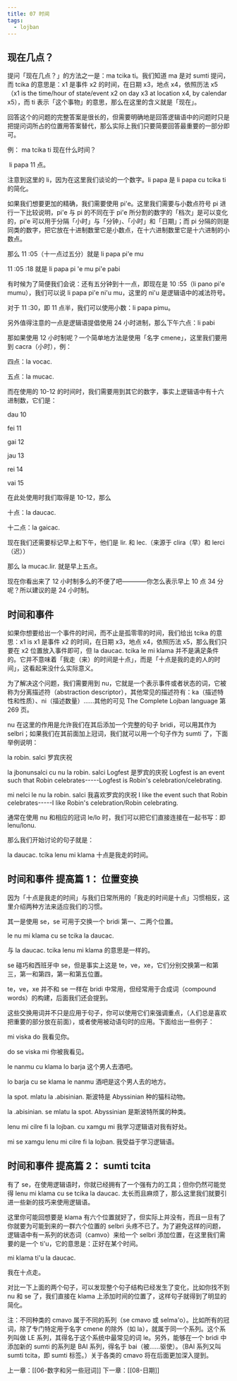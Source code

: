 ```yaml
---
title: 07 时间
tags:
  - lojban
---
```

## 现在几点？

提问「现在几点？」的方法之一是：ma tcika ti。我们知道 ma 是对 sumti 提问，而 tcika 的意思是：x1 是事件 x2 的时间，在日期 x3，地点 x4，依照历法 x5（x1 is the time/hour of state/event x2 on day x3 at location x4, by calendar x5），而 ti 表示「这个事物」的意思，那么在这里的含义就是「现在」。

回答这个的问题的完整答案是很长的，但需要明确地是回答逻辑语中的问题时只是把提问词所占的位置用答案替代，那么实际上我们只要简要回答最重要的一部分即可。

例： ma tcika ti 现在什么时间？

 li papa 11 点。

注意到这里的 li，因为在这里我们谈论的一个数字。li papa 是 li papa cu tcika ti 的简化。

如果我们想要更加的精确，我们需要使用 pi'e。这里我们需要与小数点符号 pi 进行一下比较说明，pi'e 与 pi 的不同在于 pi'e 所分割的数字的「档次」是可以变化的，pi'e 可以用于分隔「小时」与「分钟」、「小时」和「日期」；而 pi 分隔的则是同类的数字，把它放在十进制数里它是小数点，在十六进制数里它是十六进制的小数点。

那么 11 :05（十一点过五分）就是 li papa pi'e mu

11 :05 :18 就是 li papa pi 'e mu pi'e pabi

有时候为了简便我们会说：还有五分钟到十一点，即现在是 10 :55（li pano pi'e mumu），我们可以说 li papa pi'e ni'u mu，这里的 ni'u 是逻辑语中的减法符号。

对于 11 :30，即 11 点半，我们可以使用小数：li papa pimu。

另外值得注意的一点是逻辑语提倡使用 24 小时进制，那么下午六点：li pabi

那如果使用 12 小时制呢？一个简单地方法是使用「名字 cmene」，这里我们要用到 cacra（小时），例：

四点：la vocac.

五点：la mucac.

而在使用的 10-12 的时间时，我们需要用到其它的数字，事实上逻辑语中有十六进制数，它们是：

dau 10

fei 11

gai 12

jau 13

rei 14

vai 15

在此处使用时我们取得是 10-12，那么

十点：la daucac.

十二点：la gaicac.

现在我们还需要标记早上和下午，他们是 lir. 和 lec.（来源于 clira（早）和 lerci（迟））

那么 la mucac.lir. 就是早上五点。

现在你看出来了 12 小时制多么的不便了吧————你怎么表示早上 10 点 34 分呢？所以建议的是 24 小时制。

## 时间和事件

如果你想要给出一个事件的时间，而不止是孤零零的时间，我们给出 tcika 的意思：x1 is x1 是事件 x2 的时间，在日期 x3，地点 x4，依照历法 x5，那么我们只要在 x2 位置放入事件即可，但 la daucac. tcika le mi klama 并不是满足条件的。它并不意味着「我走（来）的时间是十点」，而是「十点是我的走的人的时间」，这看起来没什么实际意义。

为了解决这个问题，我们需要用到 nu，它就是一个表示事件或者状态的词，它被称为分离描述符（abstraction descriptor），其他常见的描述符有：ka（描述特性和性质）、ni（描述数量）……其他的可见 The Complete Lojban language 第 269 页。

nu 在这里的作用是允许我们在其后添加一个完整的句子 bridi，可以用其作为 selbri；如果我们在其前面加上冠词，我们就可以用一个句子作为 sumti 了，下面举例说明：

la robin. salci 罗宾庆祝

la jbonunsalci cu nu la robin. salci Logfest 是罗宾的庆祝 Logfest is an event such that Robin celebrates-----Logfest is Robin's celebration/celebrating.

mi nelci le nu la robin. salci 我喜欢罗宾的庆祝 I like the event such that Robin celebrates-----I like Robin's celebration/Robin celebrating.

通常在使用 nu 和相应的冠词 le/lo 时，我们可以把它们直接连接在一起书写：即 lenu/lonu.

那么我们开始讨论的句子就是：

la daucac. tcika lenu mi klama 十点是我走的时间。

## 时间和事件 提高篇 1： 位置变换

因为「十点是我走的时间」与我们日常所用的「我走的时间是十点」习惯相反，这里介绍两种方法来适应我们的习惯。

其一是使用 se，se 可用于交换一个 bridi 第一、二两个位置。

le nu mi klama cu se tcika la daucac.

与 la daucac. tcika lenu mi klama 的意思是一样的。

se 碰巧和西班牙中 se，但是事实上这是 te，ve，xe，它们分别交换第一和第三，第一和第四，第一和第五位置。

te，ve，xe 并不和 se 一样在 bridi 中常用，但经常用于合成词（compound words）的构建，后面我们还会提到。

这些交换用词并不只是应用于句子，你可以使用它们来强调重点，（人们总是喜欢把重要的部分放在前面），或者使用被动语句时的应用。下面给出一些例子：

mi viska do 我看见你。

do se viska mi 你被我看见。

le nanmu cu klama lo barja 这个男人去酒吧。

lo barja cu se klama le nanmu 酒吧是这个男人去的地方。

la spot. mlatu la .abisinian. 斯波特是 Abyssinian 种的猫科动物。

la .abisinian. se mlatu la spot. Abyssinian 是斯波特所属的种类。

lenu mi cilre fi la lojban. cu xamgu mi 我学习逻辑语对我有好处。

mi se xamgu lenu mi cilre fi la lojban. 我受益于学习逻辑语。

## 时间和事件 提高篇 2： sumti tcita

有了 se，在使用逻辑语时，你就已经拥有了一个强有力的工具；但你仍然可能觉得 lenu mi klama cu se tcika la daucac. 太长而且麻烦了，那么这里我们就要引进一些新的技巧来使用逻辑语。

这里你可能回想要是 klama 有六个位置就好了，但实际上并没有，而且一旦有了你就要为可能到来的一群六个位置的 selbri 头疼不已了。为了避免这样的问题，逻辑语中有一系列的状态词（camvo）来给一个 selbri 添加位置，在这里我们需要的是一个 ti'u，它的意思是：正好在某个时间。

mi klama ti'u la daucac.

我在十点走。

对比一下上面的两个句子，可以发现整个句子结构已经发生了变化，比如你找不到 nu 和 se 了，我们直接在 klama 上添加时间的位置了，这样句子就得到了明显的简化。

注：不同种类的 cmavo 属于不同的系列（se cmavo 或 selma'o）。比如所有的冠词，除了专门特定用于名字 cmene 的除外（如 la），就属于同一个系列。这个系列叫做 LE 系列，其得名于这个系统中最常见的词 le。另外，能够在一个 bridi 中添加新的 sumti 的系列是 BAI 系列，得名于 bai（被……驱使）。（BAI 系列又叫 sumti tcita，即 sumti 标签。）关于各类的 cmavo 将在后面更加深入提到。



上一章：[[06-数字和另一些冠词]]
下一章：[[08-日期]]